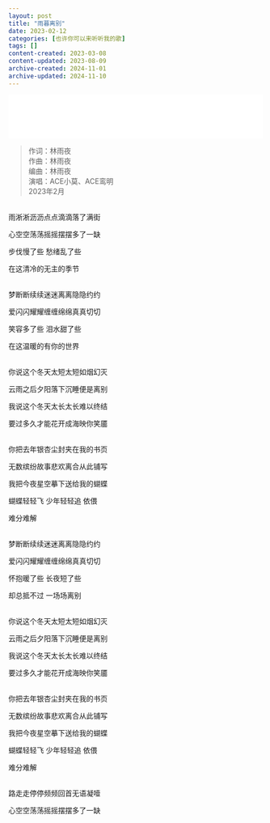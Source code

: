 ```yaml
---
layout: post
title: "雨暮离别"
date: 2023-02-12
categories: [也许你可以来听听我的歌]
tags: []
content-created: 2023-03-08
content-updated: 2023-08-09
archive-created: 2024-11-01
archive-updated: 2024-11-10
---
```


<iframe frameborder="no" border="0" marginwidth="0" marginheight="0" width=100% height=86 src="//music.163.com/outchain/player?type=2&id=2628840029&auto=0&height=66"></iframe>

> 作词：林雨夜  
> 作曲：林雨夜  
> 编曲：林雨夜  
> 演唱：ACE小莫、ACE鸾明  
> 2023年2月

<br>
雨淅淅沥沥点点滴滴落了满街

心空空荡荡摇摇摆摆多了一缺

步伐慢了些 愁绪乱了些

在这清冷的无主的季节

<br>
梦断断续续迷迷离离隐隐约约

爱闪闪耀耀缠缠绵绵真真切切

笑容多了些 泪水甜了些

在这温暖的有你的世界

<br>
你说这个冬天太短太短如烟幻灭

云雨之后夕阳落下沉睡便是离别

我说这个冬天太长太长难以终结

要过多久才能花开成海映你笑靥

<br>
你把去年银杏尘封夹在我的书页

无数缤纷故事悲欢离合从此铺写

我把今夜星空摹下送给我的蝴蝶

蝴蝶轻轻飞 少年轻轻追 依偎

难分难解

<br>
梦断断续续迷迷离离隐隐约约

爱闪闪耀耀缠缠绵绵真真切切

怀抱暖了些 长夜短了些

却总抵不过 一场场离别

<br>
你说这个冬天太短太短如烟幻灭

云雨之后夕阳落下沉睡便是离别

我说这个冬天太长太长难以终结

要过多久才能花开成海映你笑靥

<br>
你把去年银杏尘封夹在我的书页

无数缤纷故事悲欢离合从此铺写

我把今夜星空摹下送给我的蝴蝶

蝴蝶轻轻飞 少年轻轻追 依偎

难分难解

<br>
路走走停停频频回首无语凝噎

心空空荡荡摇摇摆摆多了一缺
